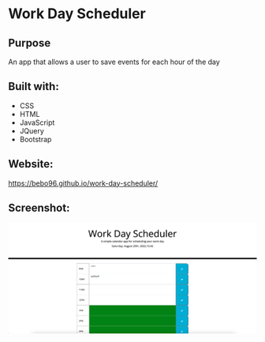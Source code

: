 # Work Day Scheduler 

## Purpose
An app that allows a user to save events for each hour of the day

## Built with: 
* CSS
* HTML
* JavaScript
* JQuery
* Bootstrap

## Website:
https://bebo96.github.io/work-day-scheduler/

## Screenshot:
![alt text](./assets/images/work-day-scheduler.png)